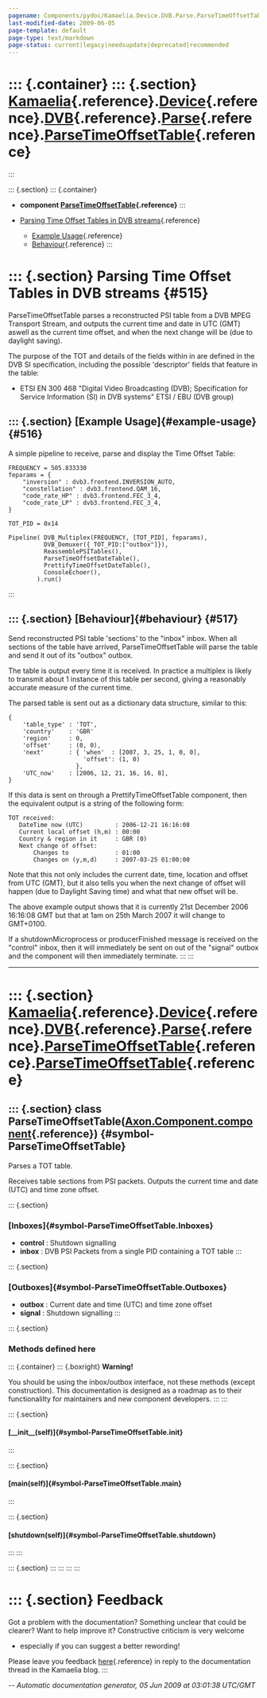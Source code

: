 ```yaml
---
pagename: Components/pydoc/Kamaelia.Device.DVB.Parse.ParseTimeOffsetTable
last-modified-date: 2009-06-05
page-template: default
page-type: text/markdown
page-status: current|legacy|needsupdate|deprecated|recommended
---
```

::: {.container}
::: {.section}
[Kamaelia](/Components/pydoc/Kamaelia.html){.reference}.[Device](/Components/pydoc/Kamaelia.Device.html){.reference}.[DVB](/Components/pydoc/Kamaelia.Device.DVB.html){.reference}.[Parse](/Components/pydoc/Kamaelia.Device.DVB.Parse.html){.reference}.[ParseTimeOffsetTable](/Components/pydoc/Kamaelia.Device.DVB.Parse.ParseTimeOffsetTable.html){.reference}
==================================================================================================================================================================================================================================================================================================================================================================
:::

::: {.section}
::: {.container}
-   **component
    [ParseTimeOffsetTable](/Components/pydoc/Kamaelia.Device.DVB.Parse.ParseTimeOffsetTable.ParseTimeOffsetTable.html){.reference}**
:::

-   [Parsing Time Offset Tables in DVB streams](#515){.reference}
    -   [Example Usage](#516){.reference}
    -   [Behaviour](#517){.reference}
:::

::: {.section}
Parsing Time Offset Tables in DVB streams {#515}
=========================================

ParseTimeOffsetTable parses a reconstructed PSI table from a DVB MPEG
Transport Stream, and outputs the current time and date in UTC (GMT)
aswell as the current time offset, and when the next change will be (due
to daylight saving).

The purpose of the TOT and details of the fields within in are defined
in the DVB SI specification, including the possible \'descriptor\'
fields that feature in the table:

-   ETSI EN 300 468 \"Digital Video Broadcasting (DVB); Specification
    for Service Information (SI) in DVB systems\" ETSI / EBU (DVB group)

::: {.section}
[Example Usage]{#example-usage} {#516}
-------------------------------

A simple pipeline to receive, parse and display the Time Offset Table:

``` {.literal-block}
FREQUENCY = 505.833330
feparams = {
    "inversion" : dvb3.frontend.INVERSION_AUTO,
    "constellation" : dvb3.frontend.QAM_16,
    "code_rate_HP" : dvb3.frontend.FEC_3_4,
    "code_rate_LP" : dvb3.frontend.FEC_3_4,
}

TOT_PID = 0x14

Pipeline( DVB_Multiplex(FREQUENCY, [TOT_PID], feparams),
          DVB_Demuxer({ TOT_PID:["outbox"]}),
          ReassemblePSITables(),
          ParseTimeOffsetDateTable(),
          PrettifyTimeOffsetDateTable(),
          ConsoleEchoer(),
        ).run()
```
:::

::: {.section}
[Behaviour]{#behaviour} {#517}
-----------------------

Send reconstructed PSI table \'sections\' to the \"inbox\" inbox. When
all sections of the table have arrived, ParseTimeOffsetTable will parse
the table and send it out of its \"outbox\" outbox.

The table is output every time it is received. In practice a multiplex
is likely to transmit about 1 instance of this table per second, giving
a reasonably accurate measure of the current time.

The parsed table is sent out as a dictionary data structure, similar to
this:

``` {.literal-block}
{
    'table_type' : 'TOT',
    'country'    : 'GBR'
    'region'     : 0,
    'offset'     : (0, 0),
    'next'       : { 'when'  : [2007, 3, 25, 1, 0, 0],
                     'offset': (1, 0)
                   },
    'UTC_now'    : [2006, 12, 21, 16, 16, 8],
}
```

If this data is sent on through a PrettifyTimeOffsetTable component,
then the equivalent output is a string of the following form:

``` {.literal-block}
TOT received:
   DateTime now (UTC)         : 2006-12-21 16:16:08
   Current local offset (h,m) : 00:00
   Country & region in it     : GBR (0)
   Next change of offset:
       Changes to             : 01:00
       Changes on (y,m,d)     : 2007-03-25 01:00:00
```

Note that this not only includes the current date, time, location and
offset from UTC (GMT), but it also tells you when the next change of
offset will happen (due to Daylight Saving time) and what that new
offset will be.

The above example output shows that it is currently 21st December 2006
16:16:08 GMT but that at 1am on 25th March 2007 it will change to
GMT+0100.

If a shutdownMicroprocess or producerFinished message is received on the
\"control\" inbox, then it will immediately be sent on out of the
\"signal\" outbox and the component will then immediately terminate.
:::
:::

------------------------------------------------------------------------

::: {.section}
[Kamaelia](/Components/pydoc/Kamaelia.html){.reference}.[Device](/Components/pydoc/Kamaelia.Device.html){.reference}.[DVB](/Components/pydoc/Kamaelia.Device.DVB.html){.reference}.[Parse](/Components/pydoc/Kamaelia.Device.DVB.Parse.html){.reference}.[ParseTimeOffsetTable](/Components/pydoc/Kamaelia.Device.DVB.Parse.ParseTimeOffsetTable.html){.reference}.[ParseTimeOffsetTable](/Components/pydoc/Kamaelia.Device.DVB.Parse.ParseTimeOffsetTable.ParseTimeOffsetTable.html){.reference}
=================================================================================================================================================================================================================================================================================================================================================================================================================================================================================================

::: {.section}
class ParseTimeOffsetTable([Axon.Component.component](/Docs/Axon/Axon.Component.component.html){.reference}) {#symbol-ParseTimeOffsetTable}
------------------------------------------------------------------------------------------------------------

Parses a TOT table.

Receives table sections from PSI packets. Outputs the current time and
date (UTC) and time zone offset.

::: {.section}
### [Inboxes]{#symbol-ParseTimeOffsetTable.Inboxes}

-   **control** : Shutdown signalling
-   **inbox** : DVB PSI Packets from a single PID containing a TOT table
:::

::: {.section}
### [Outboxes]{#symbol-ParseTimeOffsetTable.Outboxes}

-   **outbox** : Current date and time (UTC) and time zone offset
-   **signal** : Shutdown signalling
:::

::: {.section}
### Methods defined here

::: {.container}
::: {.boxright}
**Warning!**

You should be using the inbox/outbox interface, not these methods
(except construction). This documentation is designed as a roadmap as to
their functionalilty for maintainers and new component developers.
:::
:::

::: {.section}
#### [\_\_init\_\_(self)]{#symbol-ParseTimeOffsetTable.__init__}
:::

::: {.section}
#### [main(self)]{#symbol-ParseTimeOffsetTable.main}
:::

::: {.section}
#### [shutdown(self)]{#symbol-ParseTimeOffsetTable.shutdown}
:::
:::

::: {.section}
:::
:::
:::
:::

::: {.section}
Feedback
========

Got a problem with the documentation? Something unclear that could be
clearer? Want to help improve it? Constructive criticism is very welcome
- especially if you can suggest a better rewording!

Please leave you feedback
[here](../../../cgi-bin/blog/blog.cgi?rm=viewpost&nodeid=1142023701){.reference}
in reply to the documentation thread in the Kamaelia blog.
:::

*\-- Automatic documentation generator, 05 Jun 2009 at 03:01:38 UTC/GMT*
